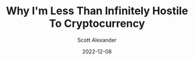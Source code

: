 ---
layout: podcast
title: "Why I'm Less Than Infinitely Hostile To Cryptocurrency"
author: Scott Alexander
description: https://astralcodexten.substack.com/p/why-im-less-than-infinitely-hostile
date: 2022-12-08
length: 4344906
duration: 1086
guid: why-im-less-than-infinitely-hostile
---